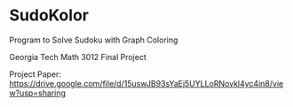 # SudoKolor
Program to Solve Sudoku with Graph Coloring 

Georgia Tech Math 3012 Final Project

Project Paper: https://drive.google.com/file/d/15uswJB93sYaEj5UYLLoRNovkl4yc4in8/view?usp=sharing

